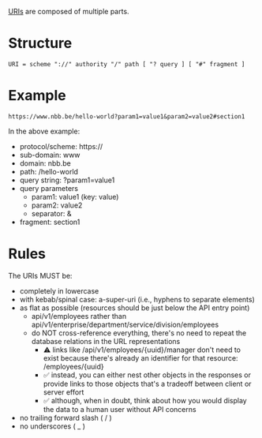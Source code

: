 [URIs](https://en.wikipedia.org/wiki/Uniform_Resource_Identifier) are composed of multiple parts.

# Structure
`URI = scheme "://" authority "/" path [ "? query ] [ "#" fragment ]`

# Example
`https://www.nbb.be/hello-world?param1=value1&param2=value2#section1`

In the above example:
* protocol/scheme: https://
* sub-domain: www
* domain: nbb.be
* path: /hello-world
* query string: ?param1=value1
* query parameters
  * param1: value1 (key: value)
  * param2: value2
  * separator: &
* fragment: section1

# Rules
The URIs MUST be:
* completely in lowercase
* with kebab/spinal case: a-super-uri (i.e., hyphens to separate elements)
* as flat as possible (resources should be just below the API entry point)
  * api/v1/employees rather than api/v1/enterprise/department/service/division/employees
  * do NOT cross-reference everything, there's no need to repeat the database relations in the URL representations
    * ⚠️ links like /api/v1/employees/{uuid}/manager don't need to exist because there's already an identifier for that resource: /employees/{uuid}
    * :white_check_mark: instead, you can either nest other objects in the responses or provide links to those objects
that's a tradeoff between client or server effort
     * :white_check_mark: although, when in doubt, think about how you would display the data to a human user without API concerns 
* no trailing forward slash ( / )
* no underscores ( _ )
